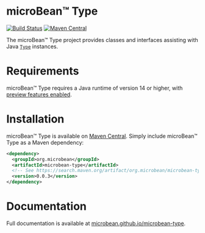 # microBean™ Type

[![Build Status](https://travis-ci.com/microbean/microbean-type.svg?branch=master)](https://travis-ci.com/microbean/microbean-type)
[![Maven Central](https://maven-badges.herokuapp.com/maven-central/org.microbean/microbean-type/badge.svg)](https://maven-badges.herokuapp.com/maven-central/org.microbean/microbean-type)

The microBean™ Type project provides classes and interfaces assisting
with Java <a
href="https://docs.oracle.com/en/java/javase/14/docs/api/java.base/java/lang/reflect/Type.html"><code>Type</code></a>
instances.

# Requirements

microBean™ Type requires a Java runtime of version 14 or higher, with
[preview features
enabled](https://docs.oracle.com/en/java/javase/14/language/preview-language-and-vm-features.html).

# Installation

microBean™ Type is available on [Maven
Central](https://search.maven.org/).  Simply include microBean™ Type
as a Maven dependency:

```xml
<dependency>
  <groupId>org.microbean</groupId>
  <artifactId>microbean-type</artifactId>
  <!-- See https://search.maven.org/artifact/org.microbean/microbean-type for available versions. -->
  <version>0.0.3</version>
</dependency>
```

# Documentation

Full documentation is available at
[microbean.github.io/microbean-type](https://microbean.github.io/microbean-type/).
